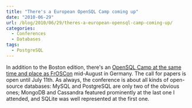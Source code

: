 ```yaml
---
title: "There's a European OpenSQL Camp coming up"
date: "2010-06-29"
url: /blog/2010/06/29/theres-a-european-opensql-camp-coming-up/
categories:
  - Conferences
  - Databases
tags:
  - PostgreSQL
---
```

In addition to the Boston edition, there's an [OpenSQL Camp at the same time and place as FrOSCon](http://opensqlcamp.org/Events/FrOSCon2010/) mid-August in Germany. The call for papers is open until July 11th. As always, the conference is about all kinds of open-source databases: MySQL and PostgreSQL are only two of the obvious ones; MongoDB and Cassandra featured prominently at the last one I attended, and SQLite was well represented at the first one.


